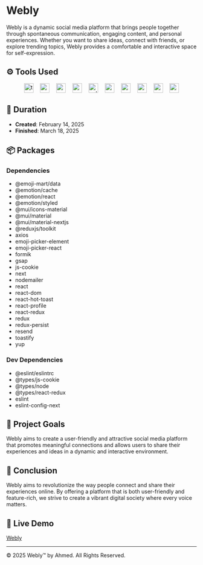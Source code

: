 # Webly

Webly is a dynamic social media platform that brings people together through spontaneous communication, engaging content, and personal experiences. Whether you want to share ideas, connect with friends, or explore trending topics, Webly provides a comfortable and interactive space for self-expression.

## ⚙️ Tools Used

<div align="center">
  <img src="https://img.shields.io/badge/TypeScript-3178C6?logo=typescript&logoColor=white&style=for-the-badge" height="25" alt="typescript logo"  />
  <img width="10" />
  <img src="https://img.shields.io/badge/CSS3-1572B6?logo=css3&logoColor=white&style=for-the-badge" height="25" alt="css3 logo"  />
  <img width="10" />
  <img src="https://img.shields.io/badge/Sass-CC6699?logo=sass&logoColor=black&style=for-the-badge" height="25" alt="sass logo"  />
  <img width="10" />
  <img src="https://img.shields.io/badge/Next.js-000000?logo=nextdotjs&logoColor=white&style=for-the-badge" height="25" alt="nextjs logo"  />
  <img width="10" />
  <img src="https://img.shields.io/badge/ESLint-4B32C3?logo=eslint&logoColor=white&style=for-the-badge" height="25" alt="eslint logo"  />
  <img width="10" />
  <img src="https://img.shields.io/badge/Visual Studio Code-007ACC?logo=visualstudiocode&logoColor=white&style=for-the-badge" height="25" alt="vscode logo"  />
  <img width="10" />
  <img src="https://img.shields.io/badge/Redux-764ABC?logo=redux&logoColor=white&style=for-the-badge" height="25" alt="redux logo"  />
  <img width="10" />
  <img src="https://img.shields.io/badge/npm-CB3837?logo=npm&logoColor=white&style=for-the-badge" height="25" alt="npm logo"  />
  <img width="10" />
  <img src="https://img.shields.io/badge/MUI-007FFF?logo=mui&logoColor=white&style=for-the-badge" height="25" alt="materialui logo"  />
  <img width="10" />
  <img src="https://img.shields.io/badge/Vercel-000000?logo=vercel&logoColor=white&style=for-the-badge" height="25" alt="vercel logo"  />
</div>

## 📅 Duration

- **Created**: February 14, 2025
- **Finished**: March 18, 2025

## 📦 Packages

### Dependencies
- @emoji-mart/data
- @emotion/cache
- @emotion/react
- @emotion/styled
- @mui/icons-material
- @mui/material
- @mui/material-nextjs
- @reduxjs/toolkit
- axios
- emoji-picker-element
- emoji-picker-react
- formik
- gsap
- js-cookie
- next
- nodemailer
- react
- react-dom
- react-hot-toast
- react-profile
- react-redux
- redux
- redux-persist
- resend
- toastify
- yup

### Dev Dependencies
- @eslint/eslintrc
- @types/js-cookie
- @types/node
- @types/react-redux
- eslint
- eslint-config-next

## 🎯 Project Goals

Webly aims to create a user-friendly and attractive social media platform that promotes meaningful connections and allows users to share their experiences and ideas in a dynamic and interactive environment.

## 📝 Conclusion

Webly aims to revolutionize the way people connect and share their experiences online. By offering a platform that is both user-friendly and feature-rich, we strive to create a vibrant digital society where every voice matters.

## 🔗 Live Demo

<a href="https://weblyapp.vercel.app/" target="_blank">Webly</a>

---

© 2025 Webly™ by Ahmed. All Rights Reserved.
